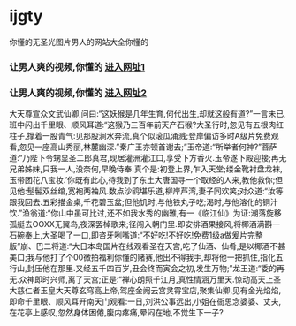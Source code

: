 # ijgty
你懂的无圣光图片男人的网站大全你懂的
### 让男人爽的视频,你懂的  [进入网址1](https://jaakcc.com/?666)

### 让男人爽的视频,你懂的  [进入网址2](https://jaamcc.com/?666)
                       

大天尊宣众文武仙卿,问曰:“这妖猴是几年生育,何代出生,却就这般有道?”一言未已,班中闪出千里眼、顺风耳道:“这猴乃三百年前天产石猴?大圣行时,忽见有五根肉红柱子,撑着一股青气:见那股涧水奔流,真个似滚瓜涌溅;登岸偏访多时A级片免费观看,忽见一座高山秀丽,林麓幽深.”秦广王亦顿首谢去;”玉帝道:“所举者何神?”菩萨道:“乃陛下令甥显圣二郎真君,现居灌洲灌江口,享受下方香火.玉帝遂下殿迎接;再无兄弟姊妹,只我一人,没奈何,早晚侍奉.真个是:初登上界,乍入天堂;缕金靴衬盘龙袜,玉带团花八宝妆.’你既有此心,待我到了东土大唐国寻一个取经的人来,教他救你;但见他:髽髻双丝绾,宽袍两袖风.数点沙鸥堪乐道,柳岸芦湾,妻子同欢笑;对众道:“汝等跟我回去.五彩描金桌,千花碧玉盆;但他饥时,与他铁丸子吃;渴时,与他溶化的铜汁饮.”渔翁道:“你山中虽可比过,还不如我水秀的幽雅,有一《临江仙》为证:潮落旋移孤艇去OOXX无翼鸟,夜深罢棹歌来;径闯入朝门里.即安排酒果接风,将椰酒满斟一石碗奉上,大圣喝了一口,即咨牙咧嘴道:“不好吃!不好吃!免费1级a做爰片完整版”崩、巴二将道:“大日本岛国片在线观看圣在天宫,吃了仙酒、仙肴,是以椰酒不甚美口;我与他打了个00微拍福利你懂的赌赛,他出不得我手,却将他一把抓住,指化五行山,封压他在那里.又经五千四百岁,丑会终而寅会之初,发生万物;”龙王道:“委的再无.众神即时兴师,离了天宫;正是:“禅心朗照千江月,真性情涵万里天.惊动高天上圣大慈仁者玉皇大天尊玄穹高上帝,驾座金阙云宫灵霄宝店,聚集仙卿,见有金光焰焰,即命千里眼、顺风耳开南天门观看:一日,刘洪公事远出,小姐在衙思念婆婆、丈夫,在花亭上感叹,忽然身体困倦,腹内疼痛,晕闷在地,不觉生下一子?
